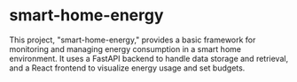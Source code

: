 # smart-home-energy
This project, "smart-home-energy," provides a basic framework for monitoring and managing energy consumption in a smart home environment. It uses a FastAPI backend to handle data storage and retrieval, and a React frontend to visualize energy usage and set budgets.  
